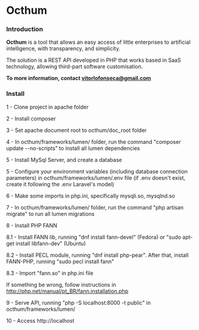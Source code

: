 Octhum
============

### Introduction

**Octhum** is a tool that allows an easy access of little enterprises to artificial intelligence, with transparency, and simplicity.

The solution is a REST API developed in PHP that works based in SaaS technology, allowing third-part software customisation.

**To more information, contact [vitorlofonseca@gmail.com](vitorlofonseca@gmail.com)**

### Install

1 - Clone project in apache folder

2 - Install composer

3 - Set apache document root to octhum/doc_root folder

4 - In octhum/frameworks/lumen/ folder, run the command "composer update --no-scripts" to install all lumen dependencies 

5 - Install MySql Server, and create a database

5 - Configure your environment variables (including database connection parameters) in octhum/frameworks/lumen/.env file (if .env doesn't exist, create it following the .env Laravel's model)

6 - Make some imports in php.ini, specifically mysqli.so, mysqlnd.so

7 - In octhum/frameworks/lumen/ folder, run the command "php artisan migrate" to run all lumen migrations

8 - Install PHP FANN

8.1 - Install FANN lib, running "dnf install fann-devel" (Fedora) or "sudo apt-get install libfann-dev" (Ubuntu)

8.2 - Install PECL module, running "dnf install php-pear". After that, install FANN-PHP, running "sudo pecl install fann"

8.3 - Import "fann.so" in php.ini file

If something be wrong, follow instructions in http://php.net/manual/pt_BR/fann.installation.php

9 - Serve API, running "php -S localhost:8000 -t public" in octhum/frameworks/lumen/

10 - Access http://localhost

